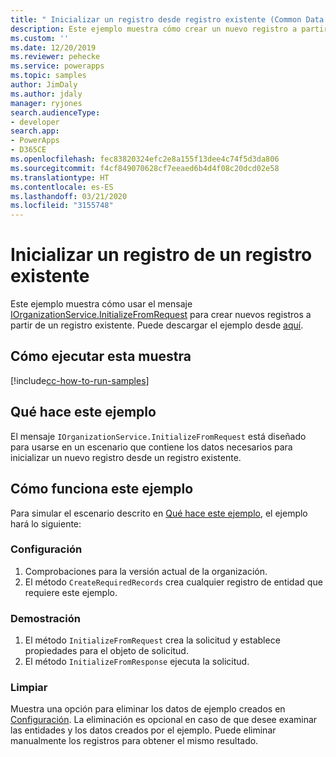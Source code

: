 ```yaml
---
title: " Inicializar un registro desde registro existente (Common Data Service) | Microsoft Docs"
description: Este ejemplo muestra cómo crear un nuevo registro a partir de un registro existente.
ms.custom: ''
ms.date: 12/20/2019
ms.reviewer: pehecke
ms.service: powerapps
ms.topic: samples
author: JimDaly
ms.author: jdaly
manager: ryjones
search.audienceType:
- developer
search.app:
- PowerApps
- D365CE
ms.openlocfilehash: fec83820324efc2e8a155f13dee4c74f5d3da806
ms.sourcegitcommit: f4cf849070628cf7eeaed6b4d4f08c20dcd02e58
ms.translationtype: HT
ms.contentlocale: es-ES
ms.lasthandoff: 03/21/2020
ms.locfileid: "3155748"
---
```

# <a name="initialize-a-record-from-existing-record"></a>Inicializar un registro de un registro existente

Este ejemplo muestra cómo usar el mensaje [IOrganizationService.InitializeFromRequest](https://docs.microsoft.com/dotnet/api/microsoft.crm.sdk.messages.initializefromrequest?view=dynamics-general-ce-9) para crear nuevos registros a partir de un registro existente. Puede descargar el ejemplo desde [aquí](https://github.com/microsoft/PowerApps-Samples/tree/master/cds/orgsvc/C%23/InitializeRecordFromExisting).

## <a name="how-to-run-this-sample"></a>Cómo ejecutar esta muestra

[!include[cc-how-to-run-samples](../../includes/cc-how-to-run-samples.md)]

## <a name="what-this-sample-does"></a>Qué hace este ejemplo

El mensaje `IOrganizationService.InitializeFromRequest` está diseñado para usarse en un escenario que contiene los datos necesarios para inicializar un nuevo registro desde un registro existente.

## <a name="how-this-sample-works"></a>Cómo funciona este ejemplo

Para simular el escenario descrito en [Qué hace este ejemplo](#what-this-sample-does), el ejemplo hará lo siguiente:

### <a name="setup"></a>Configuración

1. Comprobaciones para la versión actual de la organización.
2. El método `CreateRequiredRecords` crea cualquier registro de entidad que requiere este ejemplo.


### <a name="demonstrate"></a>Demostración

1. El método `InitializeFromRequest` crea la solicitud y establece propiedades para el objeto de solicitud. 
2. El método `InitializeFromResponse` ejecuta la solicitud.


### <a name="clean-up"></a>Limpiar

Muestra una opción para eliminar los datos de ejemplo creados en [Configuración](#setup). La eliminación es opcional en caso de que desee examinar las entidades y los datos creados por el ejemplo. Puede eliminar manualmente los registros para obtener el mismo resultado.

